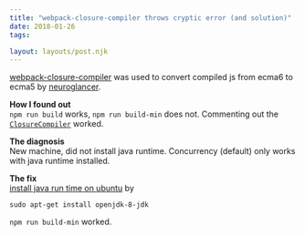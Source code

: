 ```yaml
---
title: "webpack-closure-compiler throws cryptic error (and solution)"
date: 2018-01-26
tags:

layout: layouts/post.njk
---
```

[webpack-closure-compiler](https://www.npmjs.com/package/webpack-closure-compiler) was used to convert compiled js from ecma6 to ecma5 by [neuroglancer](https://github.com/google/neuroglancer).

**How I found out**  
`npm run build` works, `npm run build-min` does not. Commenting out the [`ClosureCompiler`](https://github.com/google/neuroglancer/blob/de7ca35dd4d9fa4e6c3166d636ee430af6da0fa0/config/webpack_helpers.js#L294) worked.

**The diagnosis**  
New machine, did not install java runtime. Concurrency (default) only works with java runtime installed.

**The fix**  
[install java run time on ubuntu](https://stackoverflow.com/a/14788468/6059235) by

    sudo apt-get install openjdk-8-jdk
    

`npm run build-min` worked.
